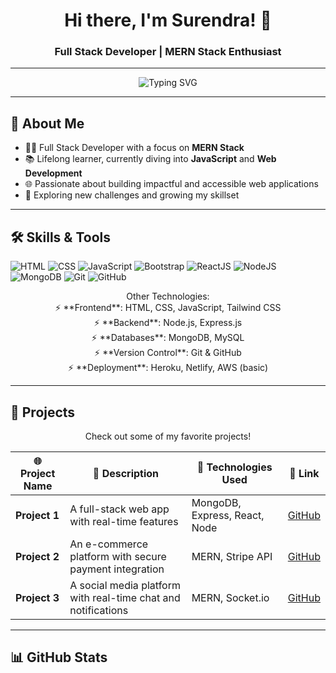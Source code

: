 <h1 align="center">Hi there, I'm Surendra! 👋</h1>
<h3 align="center">Full Stack Developer | MERN Stack Enthusiast</h3>

---

<p align="center">
  <img src="https://readme-typing-svg.demolab.com?font=Fira+Code&size=22&duration=4000&pause=500&color=blue&center=true&vCenter=true&width=435&lines=Welcome+to+my+GitHub+Profile!;I+%E2%9D%A4%EF%B8%8F+JavaScript%2C+React+%26+Node.js;Full+Stack+Developer+%7C+MERN+Stack" alt="Typing SVG">
</p>

---

## 🌟 About Me

- 👨‍💻 Full Stack Developer with a focus on **MERN Stack**
- 📚 Lifelong learner, currently diving into **JavaScript** and **Web Development**
- 🌐 Passionate about building impactful and accessible web applications
- 🌱 Exploring new challenges and growing my skillset

---

## 🛠️ Skills & Tools

![HTML](https://img.icons8.com/color/48/000000/html-5.png)
![CSS](https://img.icons8.com/color/48/000000/css3.png)
![JavaScript](https://img.icons8.com/color/48/000000/javascript.png)
![Bootstrap](https://img.icons8.com/color/48/000000/bootstrap.png)
![ReactJS](https://img.icons8.com/color/48/000000/react-native.png)
![NodeJS](https://img.icons8.com/color/48/000000/nodejs.png)
![MongoDB](https://img.icons8.com/color/48/000000/mongodb.png)
![Git](https://img.icons8.com/color/48/000000/git.png)
![GitHub](https://img.icons8.com/material-outlined/48/000000/github.png)

<p align="center">
Other Technologies:
<br>
⚡ **Frontend**: HTML, CSS, JavaScript, Tailwind CSS <br>
⚡ **Backend**: Node.js, Express.js <br>
⚡ **Databases**: MongoDB, MySQL <br>
⚡ **Version Control**: Git & GitHub <br>
⚡ **Deployment**: Heroku, Netlify, AWS (basic)
</p>

---

## 🚀 Projects

<p align="center">
Check out some of my favorite projects!
</p>

| 🌐 Project Name | 📝 Description | 🔧 Technologies Used | 🔗 Link |
|-----------------|----------------|----------------------|---------|
| **Project 1**   | A full-stack web app with real-time features | MongoDB, Express, React, Node | [GitHub](#) |
| **Project 2**   | An e-commerce platform with secure payment integration | MERN, Stripe API | [GitHub](#) |
| **Project 3**   | A social media platform with real-time chat and notifications | MERN, Socket.io | [GitHub](#) |

---

## 📊 GitHub Stats

<p align="center">
  <img src="
